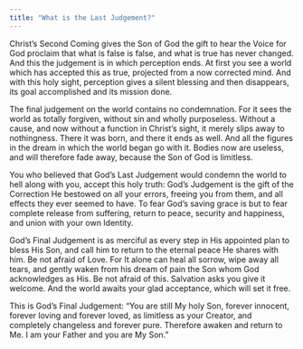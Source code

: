 ```yaml
---
title: "What is the Last Judgement?"
---
```


Christ’s Second Coming gives the Son of God the gift to hear the Voice
for God proclaim that what is false is false, and what is true has never
changed. And this the judgement is in which perception ends. At first
you see a world which has accepted this as true, projected from a now
corrected mind. And with this holy sight, perception gives a silent
blessing and then disappears, its goal accomplished and its mission
done.

The final judgement on the world contains no condemnation. For it sees
the world as totally forgiven, without sin and wholly
purposeless. Without a cause, and now without a function in Christ’s
sight, it merely slips away to nothingness. There it was born, and there
it ends as well. And all the figures in the dream in which the world
began go with it. Bodies now are useless, and will therefore fade away,
because the Son of God is limitless.

You who believed that God’s Last Judgement would condemn the world to
hell along with you, accept this holy truth: God’s Judgement is the gift
of the Correction He bestowed on all your errors, freeing you from them,
and all effects they ever seemed to have. To fear God’s saving grace is
but to fear complete release from suffering, return to peace, security
and happiness, and union with your own Identity.

God’s Final Judgement is as merciful as every step in His appointed plan
to bless His Son, and call him to return to the eternal peace He shares
with him. Be not afraid of Love. For It alone can heal all sorrow, wipe
away all tears, and gently waken from his dream of pain the Son whom God
acknowledges as His. Be not afraid of this. Salvation asks you give it
welcome. And the world awaits your glad acceptance, which will set it
free.

This is God’s Final Judgement: “You are still My holy Son, forever
innocent, forever loving and forever loved, as limitless as your
Creator, and completely changeless and forever pure. Therefore awaken
and return to Me. I am your Father and you are My Son.”

